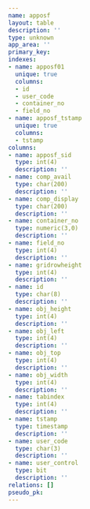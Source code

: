 ```yaml
---
name: apposf
layout: table
description: ''
type: unknown
app_area: ''
primary_key: 
indexes:
- name: apposf01
  unique: true
  columns:
  - id
  - user_code
  - container_no
  - field_no
- name: apposf_tstamp
  unique: true
  columns:
  - tstamp
columns:
- name: apposf_sid
  type: int(4)
  description: ''
- name: comp_avail
  type: char(200)
  description: ''
- name: comp_display
  type: char(200)
  description: ''
- name: container_no
  type: numeric(3,0)
  description: ''
- name: field_no
  type: int(4)
  description: ''
- name: gridrowheight
  type: int(4)
  description: ''
- name: id
  type: char(8)
  description: ''
- name: obj_height
  type: int(4)
  description: ''
- name: obj_left
  type: int(4)
  description: ''
- name: obj_top
  type: int(4)
  description: ''
- name: obj_width
  type: int(4)
  description: ''
- name: tabindex
  type: int(4)
  description: ''
- name: tstamp
  type: timestamp
  description: ''
- name: user_code
  type: char(3)
  description: ''
- name: user_control
  type: bit
  description: ''
relations: []
pseudo_pk: 
---
```


